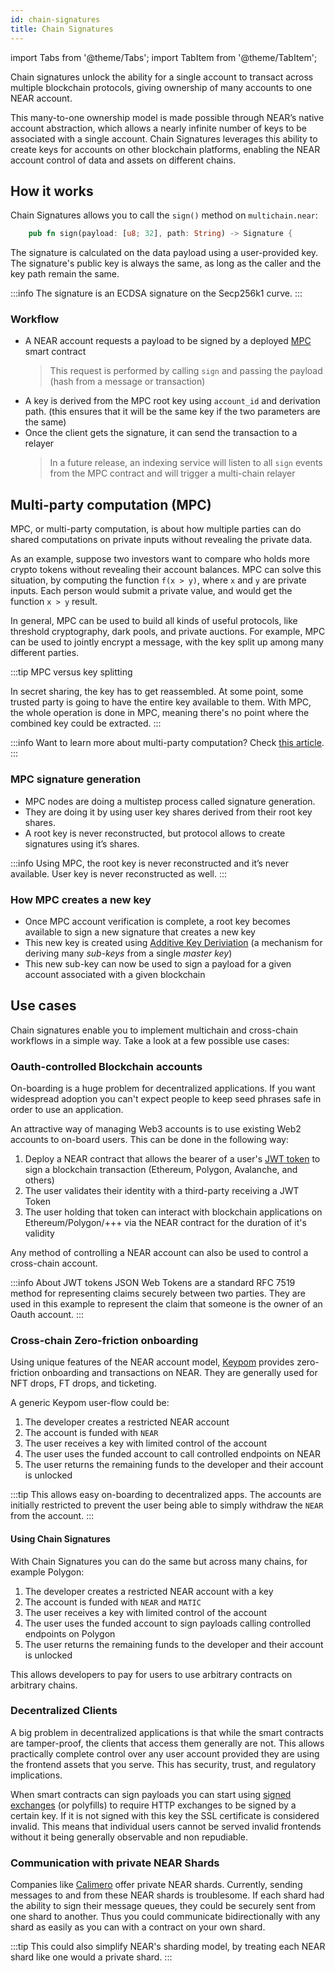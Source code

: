 ```yaml
---
id: chain-signatures
title: Chain Signatures
---
```


import Tabs from '@theme/Tabs';
import TabItem from '@theme/TabItem';


Chain signatures unlock the ability for a single account to transact across multiple blockchain protocols, giving ownership of many accounts to one NEAR account.

This many-to-one ownership model is made possible through NEAR’s native account abstraction, which allows a nearly infinite number of keys to be associated with a single account. Chain Signatures leverages this ability to create keys for accounts on other blockchain platforms, enabling the NEAR account control of data and assets on different chains.

## How it works

Chain Signatures allows you to call the `sign()` method on `multichain.near`:

```rust
    pub fn sign(payload: [u8; 32], path: String) -> Signature {
```

The signature is calculated on the data payload using a user-provided key. The signature's public key is always the same, as long as the caller and the key path remain the same.

:::info
The signature is an ECDSA signature on the Secp256k1 curve.
:::

### Workflow

- A NEAR account requests a payload to be signed by a deployed [MPC](#multi-party-computation-mpc) smart contract
  > This request is performed by calling `sign` and passing the payload (hash from a message or transaction)
- A key is derived from the MPC root key using `account_id` and derivation path. (this ensures that it will be the same key if the two parameters are the same)
- Once the client gets the signature, it can send the transaction to a relayer
  > In a future release, an indexing service will listen to all `sign` events from the MPC contract and will trigger a multi-chain relayer

## Multi-party computation (MPC)

MPC, or multi-party computation, is about how multiple parties can do shared computations on private inputs without revealing the private data.

As an example, suppose two investors want to compare who holds more crypto tokens without revealing their account balances. MPC can solve this situation, by computing the function `f(x > y)`, where `x` and `y` are private inputs. Each person would submit a private value, and would get the function `x > y` result.

In general, MPC can be used to build all kinds of useful protocols, like threshold cryptography, dark pools, and private auctions. For example, MPC can be used to jointly encrypt a message, with the key split up among many different parties.

:::tip MPC versus key splitting

In secret sharing, the key has to get reassembled. At some point, some trusted party is going to have the entire key available to them. With MPC, the whole operation is done in MPC, meaning there's no point where the combined key could be extracted.
:::

:::info
Want to learn more about multi-party computation? Check [this article](https://www.zellic.io/blog/mpc-from-scratch/).
:::

### MPC signature generation

- MPC nodes are doing a multistep process called signature generation.
- They are doing it by using user key shares derived from their root key shares.
- A root key is never reconstructed, but protocol allows to create signatures using it’s shares.

:::info
Using MPC, the root key is never reconstructed and it’s never available. User key is never reconstructed as well.
:::

### How MPC creates a new key

- Once MPC account verification is complete, a root key becomes available to sign a new signature that creates a new key
- This new key is created using [Additive Key Deriviation](https://github.com/bitcoin/bips/blob/master/bip-0032.mediawiki#specification-key-derivation) (a mechanism for deriving many _sub-keys_ from a single _master key_)
- This new sub-key can now be used to sign a payload for a given account associated with a given blockchain

## Use cases

Chain signatures enable you to implement multichain and cross-chain workflows in a simple way.
Take a look at a few possible use cases:

### Oauth-controlled Blockchain accounts

On-boarding is a huge problem for decentralized applications. If you want widespread adoption you can't expect people to keep seed phrases safe in order to use an application.

An attractive way of managing Web3 accounts is to use existing Web2 accounts to on-board users. This can be done in the following way:

1. Deploy a NEAR contract that allows the bearer of a user's [JWT token](https://jwt.io/) to sign a blockchain transaction (Ethereum, Polygon, Avalanche, and others)
2. The user validates their identity with a third-party receiving a JWT Token
3. The user holding that token can interact with blockchain applications on Ethereum/Polygon/+++ via the NEAR contract for the duration of it's validity

Any method of controlling a NEAR account can also be used to control a cross-chain account.

:::info About JWT tokens
JSON Web Tokens are a standard RFC 7519 method for representing claims securely between two parties. They are used in this example to represent the claim that someone is the owner of an Oauth account.
:::

### Cross-chain Zero-friction onboarding

Using unique features of the NEAR account model, [Keypom](https://keypom.xyz/) provides zero-friction onboarding and transactions on NEAR. They are generally used for NFT drops, FT drops, and ticketing.

A generic Keypom user-flow could be: 

1. The developer creates a restricted NEAR account
2. The account is funded with `NEAR`
3. The user receives a key with limited control of the account
4. The user uses the funded account to call controlled endpoints on NEAR
5. The user returns the remaining funds to the developer and their account is unlocked

:::tip
This allows easy on-boarding to decentralized apps. The accounts are initially restricted to prevent the user being able to simply withdraw the `NEAR` from the account. 
:::

#### Using Chain Signatures

With Chain Signatures you can do the same but across many chains, for example Polygon:

1. The developer creates a restricted NEAR account with a key
2. The account is funded with `NEAR` and `MATIC`
3. The user receives a key with limited control of the account
4. The user uses the funded account to sign payloads calling controlled endpoints on Polygon
5. The user returns the remaining funds to the developer and their account is unlocked

This allows developers to pay for users to use arbitrary contracts on arbitrary chains.

### Decentralized Clients

A big problem in decentralized applications is that while the smart contracts are tamper-proof, the clients that access them generally are not. This allows practically complete control over any user account provided they are using the frontend assets that you serve. This has security, trust, and regulatory implications.

When smart contracts can sign payloads you can start using [signed exchanges](https://wicg.github.io/webpackage/draft-yasskin-http-origin-signed-responses.html#name-introduction) (or polyfills) to require HTTP exchanges to be signed by a certain key. If it is not signed with this key the SSL certificate is considered invalid. This means that individual users cannot be served invalid frontends without it being generally observable and non repudiable.

### Communication with private NEAR Shards

Companies like [Calimero](https://www.calimero.network/) offer private NEAR shards. Currently, sending messages to and from these NEAR shards is troublesome. If each shard had the ability to sign their message queues, they could be securely sent from one shard to another. Thus you could communicate bidirectionally with any shard as easily as you can with a contract on your own shard.

:::tip
This could also simplify NEAR's sharding model, by treating each NEAR shard like one would a private shard.
:::
